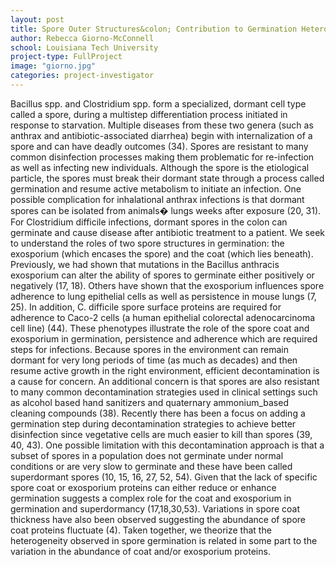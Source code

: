 ```yaml
---
layout: post
title: Spore Outer Structures&colon; Contribution to Germination Heterogeneity
author: Rebecca Giorno-McConnell
school: Louisiana Tech University
project-type: FullProject
image: "giorno.jpg"
categories: project-investigator
---
```


<p>Bacillus spp. and Clostridium spp. form a specialized, dormant cell type called a spore, during a multistep differentiation process initiated in response to starvation. Multiple diseases from these two genera (such as anthrax and antibiotic-associated diarrhea) begin with internalization of a spore and can have deadly outcomes (34). Spores are resistant to many common disinfection processes making them problematic for re-infection as well as infecting new individuals. Although the spore is the etiological particle, the spores must break their dormant state through a process called germination and resume active metabolism to initiate an infection. One possible complication for inhalational anthrax infections is that dormant spores can be isolated from animals� lungs weeks after exposure (20, 31). For Clostridium difficile infections, dormant spores in the colon can germinate and cause disease after antibiotic treatment to a patient. We seek to understand the roles of two spore structures in germination: the exosporium (which encases the spore) and the coat (which lies beneath). Previously, we had shown that mutations in the Bacillus anthracis exosporium can alter the ability of spores to germinate either positively or negatively (17, 18). Others have shown that the exosporium influences spore adherence to lung epithelial cells as well as persistence in mouse lungs (7, 25). In addition, C. difficile spore surface proteins are required for adherence to Caco-2 cells (a human epithelial colorectal adenocarcinoma cell line) (44). These phenotypes illustrate the role of the spore coat and exosporium in germination, persistence and adherence which are required steps for infections. Because spores in the environment can remain dormant for very long periods of time (as much as decades) and then resume active growth in the right environment, efficient decontamination is a cause for concern. An additional concern is that spores are also resistant to many common decontamination strategies used in clinical settings such as alcohol based hand sanitizers and quaternary ammonium_based cleaning compounds (38). Recently there has been a focus on adding a germination step during decontamination strategies to achieve better disinfection since vegetative cells are much easier to kill than spores (39, 40, 43). One possible limitation with this decontamination approach is that a subset of spores in a population does not germinate under normal conditions or are very slow to germinate and these have been called superdormant spores (10, 15, 16, 27, 52, 54). Given that the lack of specific spore coat or exosporium proteins can either reduce or enhance germination suggests a complex role for the coat and exosporium in germination and superdormancy (17,18,30,53). Variations in spore coat thickness have also been observed suggesting the abundance of spore coat proteins fluctuate (4). Taken together, we theorize that the heterogeneity observed in spore germination is related in some part to the variation in the abundance of coat and/or exosporium proteins.
  </p>
